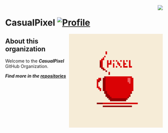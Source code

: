 <img align="right" src="https://visitor-badge.laobi.icu/badge?page_id=bictole.casualPixel&right_color=beige">

# CasualPixel [![Profile][title-img]][profile]
[title-img]:https://img.shields.io/badge/CasualPixel-beige
[profile]:https://github.com/CasualPixel

<img src="https://github.com/CasualPixel/.github/blob/master/casualPixel.png" align="right" alt="casualPixel logo" width="300" height="300">


## About this organization

Welcome to the ***CasualPixel*** GitHub Organization.

***Find more in the [repositories](https://github.com/orgs/CasualPixel/repositories)***
